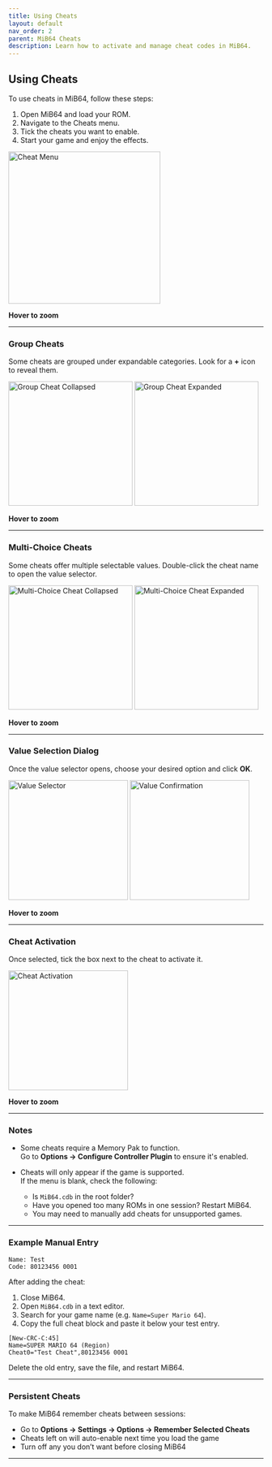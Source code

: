 ```yaml
---
title: Using Cheats
layout: default
nav_order: 2
parent: MiB64 Cheats
description: Learn how to activate and manage cheat codes in MiB64.
---
```


<style>
.zoom-on-hover {
  display: inline-block;
  position: relative;
}

.zoom-on-hover img {
  transition: transform 0.3s ease;
  cursor: zoom-in;
  transform-origin: left center;
  display: block;
}

.zoom-on-hover:hover img {
  transform: scale(1.5);
  z-index: 10;
}
</style>


##  <a name="using-cheats">Using Cheats</a>

To use cheats in MiB64, follow these steps:

1. Open MiB64 and load your ROM.
2. Navigate to the Cheats menu.
3. Tick the cheats you want to enable.
4. Start your game and enjoy the effects.

<div class="zoom-on-hover">
  <img src="/cheats/assets/images/01/Cheat11.png" alt="Cheat Menu" width="300" />
</div>
<p class="has-text-align-center"><strong>Hover to zoom</strong></p>
<!-- ClauseEcho: Cheat11 Interactive Image -->

---

### Group Cheats

Some cheats are grouped under expandable categories. Look for a **+** icon to reveal them.

<div class="zoom-on-hover">
  <img src="/cheats/assets/images/01/Cheat21.png" alt="Group Cheat Collapsed" width="245" />
</div>

<div class="zoom-on-hover">
  <img src="/cheats/assets/images/01/Cheat31.png" alt="Group Cheat Expanded" width="245" />
</div>

<p class="has-text-align-center"><strong>Hover to zoom</strong></p>
<!-- ClauseEcho: Cheat21 & Cheat31 Interactive Images -->

---

### Multi-Choice Cheats

Some cheats offer multiple selectable values. Double-click the cheat name to open the value selector.

<div class="zoom-on-hover">
  <img src="/cheats/assets/images/01/Cheat41.png" alt="Multi-Choice Cheat Collapsed" width="245" />
</div>

<div class="zoom-on-hover">
  <img src="/cheats/assets/images/01/Cheat51.png" alt="Multi-Choice Cheat Expanded" width="245" />
</div>

<p class="has-text-align-center"><strong>Hover to zoom</strong></p>
<!-- ClauseEcho: Cheat41 & Cheat51 Interactive Images -->

---

### Value Selection Dialog

Once the value selector opens, choose your desired option and click **OK**.

<div class="zoom-on-hover">
  <img src="/cheats/assets/images/01/Cheat61.png" alt="Value Selector" width="236" />
</div>

<div class="zoom-on-hover">
  <img src="/cheats/assets/images/01/Cheat71.png" alt="Value Confirmation" width="236" />
</div>

<p class="has-text-align-center"><strong>Hover to zoom</strong></p>
<!-- ClauseEcho: Cheat61 & Cheat71 Interactive Images -->

---

### Cheat Activation

Once selected, tick the box next to the cheat to activate it.

<div class="zoom-on-hover">
  <img src="/cheats/assets/images/01/Cheat81.png" alt="Cheat Activation" width="236" />
</div>

<p class="has-text-align-center"><strong>Hover to zoom</strong></p>
<!-- ClauseEcho: Cheat81 Interactive Image -->

---

### Notes

- Some cheats require a Memory Pak to function.  
  Go to **Options → Configure Controller Plugin** to ensure it's enabled.

- Cheats will only appear if the game is supported.  
  If the menu is blank, check the following:
  - Is `MiB64.cdb` in the root folder?
  - Have you opened too many ROMs in one session? Restart MiB64.
  - You may need to manually add cheats for unsupported games.

---

### Example Manual Entry

```text
Name: Test
Code: 80123456 0001
```

After adding the cheat:

1. Close MiB64.
2. Open `MiB64.cdb` in a text editor.
3. Search for your game name (e.g. `Name=Super Mario 64`).
4. Copy the full cheat block and paste it below your test entry.

```text
[New-CRC-C:45]
Name=SUPER MARIO 64 (Region)
Cheat0="Test Cheat",80123456 0001
```

Delete the old entry, save the file, and restart MiB64.

---

### Persistent Cheats

To make MiB64 remember cheats between sessions:

- Go to **Options → Settings → Options → Remember Selected Cheats**
- Cheats left on will auto-enable next time you load the game
- Turn off any you don’t want before closing MiB64

---

<!-- ClauseLock: Using Cheats Section Echoed -->
